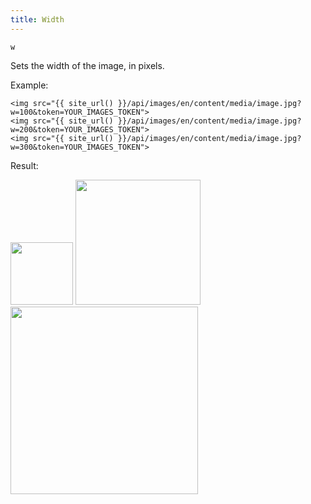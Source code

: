 ```yaml
---
title: Width
---
```


`w`

Sets the width of the image, in pixels.

Example:

```twig
<img src="{{ site_url() }}/api/images/en/content/media/image.jpg?w=100&token=YOUR_IMAGES_TOKEN">
<img src="{{ site_url() }}/api/images/en/content/media/image.jpg?w=200&token=YOUR_IMAGES_TOKEN">
<img src="{{ site_url() }}/api/images/en/content/media/image.jpg?w=300&token=YOUR_IMAGES_TOKEN">
```

Result:

<img width="100" class="inline" src="[site_url]/api/images/en/content/media/image.jpg?q=70&w=100&dpr=2&token=4864fb8e1ebe080e6e4ad5c4363083a6">
<img width="200" class="inline" src="[site_url]/api/images/en/content/media/image.jpg?q=70&w=200&dpr=2&token=4864fb8e1ebe080e6e4ad5c4363083a6">
<img width="300" class="inline" src="[site_url]/api/images/en/content/media/image.jpg?q=70&w=300&dpr=2&token=4864fb8e1ebe080e6e4ad5c4363083a6">
